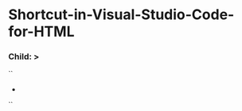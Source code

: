 # Shortcut-in-Visual-Studio-Code-for-HTML
### Child: >
``
<nav>
    <ul>
        <li></li>
    </ul>
</nav>

``
